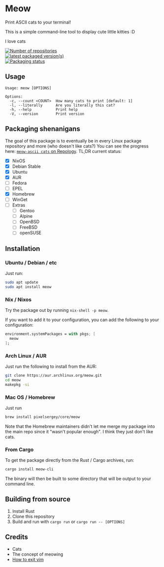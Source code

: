 # Meow


Print ASCII cats to your terminal!

This is a simple command-line tool to display cute little kitties :D

I love cats

[![Number of repositories](https://repology.org/badge/tiny-repos/meow-ascii-cats.svg)](https://repology.org/project/meow-ascii-cats/versions)
<br />
[![latest packaged version(s)](https://repology.org/badge/latest-versions/meow-ascii-cats.svg)](https://repology.org/project/meow-ascii-cats/versions)
<br />
[![Packaging status](https://repology.org/badge/vertical-allrepos/meow-ascii-cats.svg)](https://repology.org/project/meow-ascii-cats/versions)


## Usage

```
Usage: meow [OPTIONS]

Options:
  -c, --count <COUNT>  How many cats to print [default: 1]
  -l, --literally      Are you literally this cat?
  -h, --help           Print help
  -V, --version        Print version
```

## Packaging shenanigans

The goal of this package is to eventually be in every Linux package repository and more (who doesn't like cats?)
You can see the progress here: [`meow-ascii cats` on Repology](https://repology.org/project/meow-ascii-cats).
TL;DR current status:

- [x] NixOS
- [x] Debian Stable
- [x] Ubuntu
- [x] AUR
- [ ] Fedora
- [ ] EPEL
- [x] Homebrew
- [ ] WinGet
- [ ] Extras
  - [ ] Gentoo
  - [ ] Alpine
  - [ ] OpenBSD
  - [ ] FreeBSD
  - [ ] openSUSE

## Installation

### Ubuntu / Debian / etc

Just run:
```sh
sudo apt update
sudo apt install meow
```

### Nix / Nixos

Try the package out by running `nix-shell -p meow`.

If you want to add it to your configuration, you can add the following to your configuration:

```nix
environment.systemPackages = with pkgs; [
  meow
];
```

### Arch Linux / AUR

Just run the following to install from the AUR:
```sh
git clone https://aur.archlinux.org/meow.git
cd meow
makepkg -si
```

### Mac OS / Homebrew

Just run
```sh
brew install pixelsergey/core/meow
```

Note that the Homebrew maintainers didn't let me merge my package into the main repo since it "wasn't popular enough".
I think they just don't like cats.

### From Cargo

To get the package directly from the Rust / Cargo archives, run:

```sh
cargo install meow-cli
```

The binary will then be built to some directory that will be output to your command line.

## Building from source

1. Install Rust
1. Clone this repository
1. Build and run with `cargo run` or `cargo run -- [OPTIONS]`

## Credits

- Cats
- The concept of meowing
- [How to exit vim](https://stackoverflow.com/questions/11828270/how-do-i-exit-the-vim-editor)
